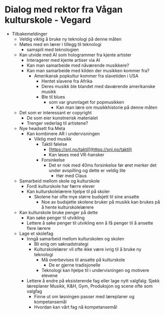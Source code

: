 # Dialog med rektor fra Vågan kulturskole - Vegard

* Tilbakemeldinger
	* Veldig viktig å bruke ny teknologi på denne måten
	* Møtes med en lærer i tillegg til teknologi
		* samspill med teknologien
	* Kan utvide med AI som hologrammer fra kjente artister
		* Interagerer med kjente artiser via AI
		* Kan man samarbeide med nåværende musikkere?
		* Kan man samarbeide med kilden der musikken kommer fra?
			* Amerikansk popkultur kommer fra slavetiden i USA
				* Hentet slavene fra Afrika
				* Deres musikk ble blandet med daværende amerikanske musikk
				* Ble til blues
					* som var grunnlaget for popmusikken
						* Kan man lære om musikkhistorie på denne måten
	* Det som er interessant er copyright
		* De som eier kunstnerisk materialet
		* Trenger vederlag til artistene?
	* Nye headsett fra Meta
		* Kan kombinere AR i undervisningen
			* Viktig med musikk
				* Taktil følelse
					* [https://snl.no/taktil](https://snl.no/taktil)
					* Kan løses med VR-hansker
				* Forsinkelse
					* Det er nok med 40ms forsinkelse før øret merker det under avspilling og dette er veldig lite
						* Hør med Claus
	* Samarbeid mellom skole og kulturskole
		* Fordi kulturskole har færre elever
		* Kan kulturskolelærere hjelpe til på skoler
			* Skolene har ofte mye større budsjett til sine ansatte
				* Noe av budsjette skolene bruker på musikk kan brukes på å hente kulturskolelærere
	* Kan kulturskole bruke penger på dette
		* Kan søke penger til utvikling
		* Lettere å søke penger til utvikling enn å få penger til å ansette flere lærere
	* Lage et skolefag
		* Inngå samarbeid mellom kulturskolen og skolen
			* Bli enig om søknadstrategi
			* Kulturskolelærer vil ofte ikke være ivrig til å bruke ny teknologi
				* Må overbevises til ansatte på kulturskole
					* De er gjerne tradisjonelle
				* Teknologi kan hjelpe til i undervisningen og motivere elevene
		- Lettere å endre på eksisterende fag eller lage nytt valgfalg: Sjekk læreplaner Musikk, K&H, Gym, Produksjon og scene ofte som valgfag
    		- Finne ut om løsningen passer med læreplaner og kompetansemål
    		- Hvordan kan vårt fag nå kompetansemål
